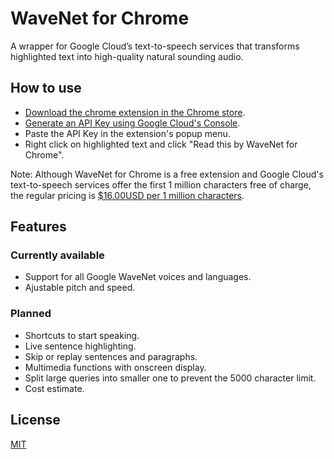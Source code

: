 # WaveNet for Chrome
A wrapper for Google Cloud’s text-to-speech services that transforms highlighted text into high-quality natural sounding audio.

## How to use
* [Download the chrome extension in the Chrome store](https://chrome.google.com/webstore/detail/wavenet-for-chrome/iefankigbnlnlaolflbcopliocibkffc).
* [Generate an API Key using Google Cloud's Console](https://www.youtube.com/watch?v=1n8xlVNWEZ0).
* Paste the API Key in the extension's popup menu.
* Right click on highlighted text and click "Read this by WaveNet for Chrome".

Note: Although WaveNet for Chrome is a free extension and Google Cloud's text-to-speech services offer the first 1 million characters free of charge, the regular pricing is [$16.00USD per 1 million characters](https://cloud.google.com/text-to-speech/pricing).

## Features
### Currently available
* Support for all Google WaveNet voices and languages.
* Ajustable pitch and speed.

### Planned
* Shortcuts to start speaking.
* Live sentence highlighting.
* Skip or replay sentences and paragraphs.
* Multimedia functions with onscreen display.
* Split large queries into smaller one to prevent the 5000 character limit.
* Cost estimate.

## License
[MIT](/LICENSE)
